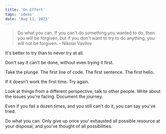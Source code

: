 ```yaml
---
title: 'On Effort'
tags: 'ideas'
date: 'Aug 11, 2023'
---
```


> Do what you can. If you can't do something you wanted to do, then you will be forgiven, but if you don't want to try to do anything, you will not be forgiven. - Nikolai Vavilov

It's better to try than to never try at all.

Don't say it can't be done, without even trying it first.

Take the plunge. The first line of code. The first sentence. The first hello.

If it doesn't work the first time. Try again.

Look at things from a different perspective, talk to other people. Write about the issues you're facing. Document the journey.

Even if you fail a dozen times, and you still can't do it, you can say you've tried.

Do what you can. Only give up once you' exhausted all possible resource at your disposal, and you've thought of all possibilities.
